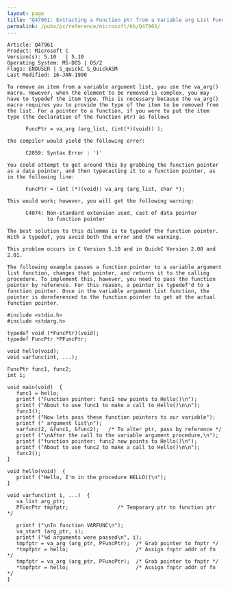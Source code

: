 ```yaml
---
layout: page
title: "Q47961: Extracting a Function ptr from a Variable arg List Function"
permalink: /pubs/pc/reference/microsoft/kb/Q47961/
---
```


	Article: Q47961
	Product: Microsoft C
	Version(s): 5.10   | 5.10
	Operating System: MS-DOS | OS/2
	Flags: ENDUSER | S_quickC S_QuickASM
	Last Modified: 16-JAN-1990
	
	To remove an item from a variable argument list, you use the va_arg()
	macro. However, when the element to be removed is complex, you may
	have to typedef the item type. This is necessary because the va_arg()
	macro requires you to provide the type of the item to be removed from
	the list. For a pointer to a function, if you were to put the item
	type (the declaration of the function ptr) as follows
	
	      FuncPtr = va_arg (arg_list, (int(*)(void)) );
	
	the compiler would yield the following error:
	
	      C2059: Syntax Error : ')'
	
	You could attempt to get around this by grabbing the function pointer
	as a data pointer, and then typecasting it to a function pointer, as
	in the following line:
	
	      FuncPtr = (int (*)(void)) va_arg (arg_list, char *);
	
	This would work; however, you will get the following warning:
	
	      C4074: Non-standard extension used, cast of data pointer
	             to function pointer
	
	The best solution to this dilemma is to typedef the function pointer.
	With a typedef, you avoid both the error and the warning.
	
	This problem occurs in C Version 5.10 and in QuickC Version 2.00 and
	2.01.
	
	The following example passes a function pointer to a variable argument
	list function, changes that pointer, and returns it to the calling
	procedure. To implement this, however, you need to pass the function
	pointer by reference. For this reason, a pointer is typedef'd to a
	function pointer. Once in the variable argument list function, the
	pointer is dereferenced to the function pointer to get at the actual
	function pointer.
	
	#include <stdio.h>
	#include <stdarg.h>
	
	typedef void (*FuncPtr)(void);
	typedef FuncPtr *PFuncPtr;
	
	void hello(void);
	void varfunc(int, ...);
	
	FuncPtr func1, func2;
	int i;
	
	void main(void)  {
	   func1 = hello;
	   printf ("Function pointer: func1 now points to Hello()\n");
	   printf ("About to use func1 to make a call to Hello()\n\n");
	   func1();
	   printf ("Now lets pass these function pointers to our variable");
	   printf (" argument list\n");
	   varfunc(2, &func1, &func2);   /* To alter ptr, pass by reference */
	   printf ("\nAfter the call to the variable argument procedure,\n");
	   printf ("function pointer: func2 now points to Hello()\n");
	   printf ("About to use func2 to make a call to Hello()\n\n");
	   func2();
	}
	
	void hello(void)  {
	   printf ("Hello, I'm in the procedure HELLO()\n");
	}
	
	void varfunc(int i, ...)  {
	   va_list arg_ptr;
	   PFuncPtr tmpfptr;                /* Temporary ptr to function ptr */
	
	   printf ("\nIn function VARFUNC\n");
	   va_start (arg_ptr, i);
	   printf ("%d arguments were passed\n", i);
	   tmpfptr = va_arg (arg_ptr, PFuncPtr);  /* Grab pointer to fnptr */
	   *tmpfptr = hello;                      /* Assign fnptr addr of fn */
	   tmpfptr = va_arg (arg_ptr, PFuncPtr);  /* Grab pointer to fnptr */
	   *tmpfptr = hello;                      /* Assign fnptr addr of fn */
	}
